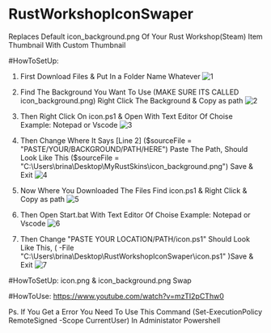 # RustWorkshopIconSwaper

Replaces Default icon_background.png Of Your Rust Workshop(Steam) Item Thumbnail With Custom Thumbnail

#HowToSetUp:

1. First Download Files & Put In a Folder Name Whatever 
![1](https://github.com/user-attachments/assets/4161e3c7-5033-4044-bb98-66437fa2c980)

2. Find The Background You Want To Use (MAKE SURE ITS CALLED icon_background.png) Right Click The Background & Copy as path
![2](https://github.com/user-attachments/assets/b37669b0-88d7-45f0-ac7e-14fb8cabff8d)

3. Then Right Click On icon.ps1 & Open With Text Editor Of Choise Example: Notepad or Vscode
![3](https://github.com/user-attachments/assets/fd4eea39-e805-4af6-a58b-fbbc63d60fe4)

4. Then Change Where It Says [Line 2] ($sourceFile = "PASTE/YOUR/BACKGROUND/PATH/HERE") Paste The Path, Should Look Like This ($sourceFile = "C:\Users\brina\Desktop\MyRustSkins\icon_background.png") Save & Exit
![4](https://github.com/user-attachments/assets/b7e96d57-d084-477f-8763-7b96ff754980)

5. Now Where You Downloaded The Files Find icon.ps1 & Right Click & Copy as path
![5](https://github.com/user-attachments/assets/d70b0d67-e795-4b28-95a8-f7a5bc6f7593)

6. Then Open Start.bat With Text Editor Of Choise Example: Notepad or Vscode
![6](https://github.com/user-attachments/assets/28b6311c-e6f4-45fb-9d40-4f32bb93fc87)

7. Then Change "PASTE YOUR LOCATION/PATH/icon.ps1" Should Look Like This, ( -File "C:\Users\brina\Desktop\RustWorkshopIconSwaper\icon.ps1" )Save & Exit
![7](https://github.com/user-attachments/assets/c928af18-0ecb-4901-a52a-821183df166d)



#HowToSetUp: icon.png & icon_background.png Swap




#HowToUse:
https://www.youtube.com/watch?v=mzTI2pCThw0

Ps. If You Get a Error You Need To Use This Command (Set-ExecutionPolicy RemoteSigned -Scope CurrentUser) In Administator Powershell
